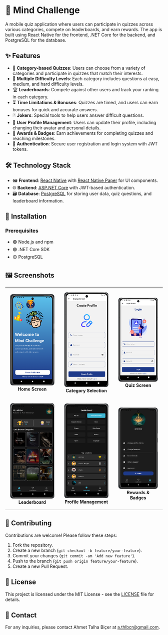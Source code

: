 # 🧠 Mind Challenge

A mobile quiz application where users can participate in quizzes across various categories, compete on leaderboards, and earn rewards. The app is built using React Native for the frontend, .NET Core for the backend, and PostgreSQL for the database.

## ✨ Features

- 🎯 **Category-based Quizzes**: Users can choose from a variety of categories and participate in quizzes that match their interests.
- 🔄 **Multiple Difficulty Levels**: Each category includes questions at easy, medium, and hard difficulty levels.
- 🏆 **Leaderboards**: Compete against other users and track your ranking in each category.
- ⏳ **Time Limitations & Bonuses**: Quizzes are timed, and users can earn bonuses for quick and accurate answers.
- 🃏 **Jokers**: Special tools to help users answer difficult questions.
- 👤 **User Profile Management**: Users can update their profile, including changing their avatar and personal details.
- 🏅 **Awards & Badges**: Earn achievements for completing quizzes and reaching milestones.
- 🔐 **Authentication**: Secure user registration and login system with JWT tokens.

## 🛠️ Technology Stack

- 🖼️ **Frontend**: [React Native](https://reactnative.dev/) with [React Native Paper](https://callstack.github.io/react-native-paper/) for UI components.
- 🌐 **Backend**: [ASP.NET Core](https://docs.microsoft.com/en-us/aspnet/core/?view=aspnetcore-6.0) with JWT-based authentication.
- 🗃️ **Database**: [PostgreSQL](https://www.postgresql.org/) for storing user data, quiz questions, and leaderboard information.

## 🚀 Installation

### Prerequisites

- 🟢 Node.js and npm
- 🟣 .NET Core SDK
- 🟡 PostgreSQL


## 🖼️ Screenshots

<div align="center">
  <table>
    <tr>
      <td align="center" style="padding: 16px;">
        <img src="Client/app/assets/screenshots/1.png" alt="Home Screen" width="200px" style="border-radius: 8px;">
        <br><b>Home Screen</b>
      </td>
      <td align="center" style="padding: 16px;">
        <img src="Client/app/assets/screenshots/2.png" alt="Category Selection" width="200px" style="border-radius: 8px;">
        <br><b>Category Selection</b>
      </td>
      <td align="center" style="padding: 16px;">
        <img src="Client/app/assets/screenshots/3.png" alt="Quiz Screen" width="200px" style="border-radius: 8px;">
        <br><b>Quiz Screen</b>
      </td>
    </tr>
    <tr>
      <td align="center" style="padding: 16px;">
        <img src="Client/app/assets/screenshots/4.png" alt="Leaderboard" width="200px" style="border-radius: 8px;">
        <br><b>Leaderboard</b>
      </td>
      <td align="center" style="padding: 16px;">
        <img src="Client/app/assets/screenshots/5.png" alt="Profile Management" width="200px" style="border-radius: 8px;">
        <br><b>Profile Management</b>
      </td>
      <td align="center" style="padding: 16px;">
        <img src="Client/app/assets/screenshots/6.png" alt="Rewards & Badges" width="200px" style="border-radius: 8px;">
        <br><b>Rewards & Badges</b>
      </td>
    </tr>
  </table>
</div>

## 🤝 Contributing

Contributions are welcome! Please follow these steps:

1. Fork the repository.
2. Create a new branch (`git checkout -b feature/your-feature`).
3. Commit your changes (`git commit -am 'Add new feature'`).
4. Push to the branch (`git push origin feature/your-feature`).
5. Create a new Pull Request.

## 📜 License

This project is licensed under the MIT License - see the [LICENSE](LICENSE) file for details.

## 📧 Contact

For any inquiries, please contact Ahmet Talha Biçer at [a.thlbcr@gmail.com](a.thlbcr@gmail.com).
